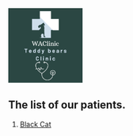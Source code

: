 <img src="/images/WAClinic.png" width="150">

## The list of our patients.

1. [Black Cat](BlackCat.md)
